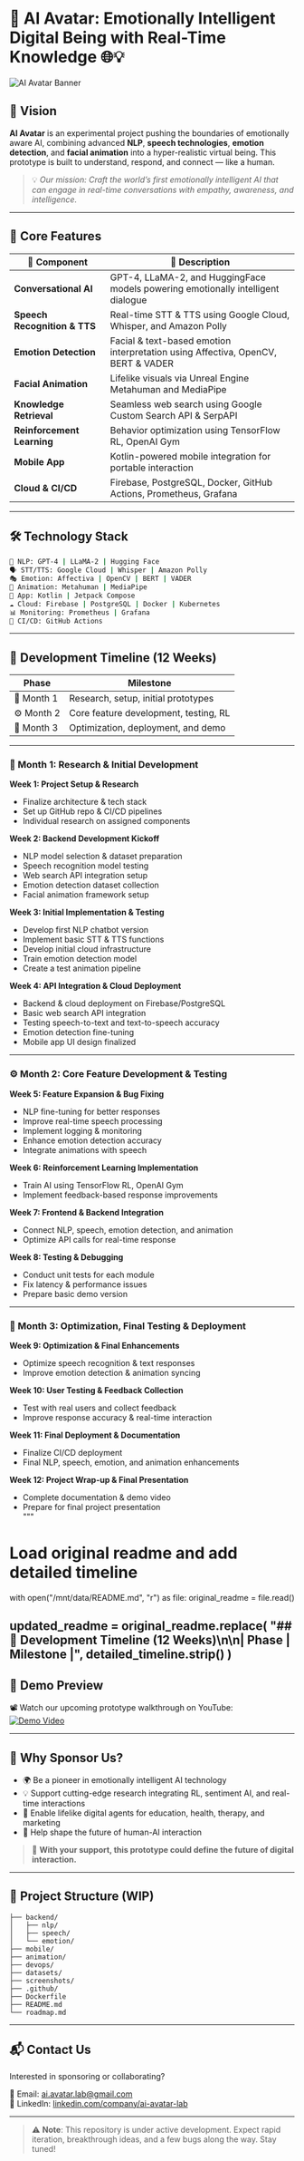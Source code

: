 
# 🤖 AI Avatar: Emotionally Intelligent Digital Being with Real-Time Knowledge 🌐💡

![AI Avatar Banner](screenshots/banner.jpg)

## 🚀 Vision

**AI Avatar** is an experimental project pushing the boundaries of emotionally aware AI, combining advanced **NLP**, **speech technologies**, **emotion detection**, and **facial animation** into a hyper-realistic virtual being. This prototype is built to understand, respond, and connect — like a human.

> 💡 *Our mission: Craft the world’s first emotionally intelligent AI that can engage in real-time conversations with empathy, awareness, and intelligence.*

---

## 🧠 Core Features

| 🔧 Component | 💬 Description |
|-------------|----------------|
| **Conversational AI** | GPT-4, LLaMA-2, and HuggingFace models powering emotionally intelligent dialogue |
| **Speech Recognition & TTS** | Real-time STT & TTS using Google Cloud, Whisper, and Amazon Polly |
| **Emotion Detection** | Facial & text-based emotion interpretation using Affectiva, OpenCV, BERT & VADER |
| **Facial Animation** | Lifelike visuals via Unreal Engine Metahuman and MediaPipe |
| **Knowledge Retrieval** | Seamless web search using Google Custom Search API & SerpAPI |
| **Reinforcement Learning** | Behavior optimization using TensorFlow RL, OpenAI Gym |
| **Mobile App** | Kotlin-powered mobile integration for portable interaction |
| **Cloud & CI/CD** | Firebase, PostgreSQL, Docker, GitHub Actions, Prometheus, Grafana |

---

## 🛠️ Technology Stack

```bash
🧠 NLP: GPT-4 | LLaMA-2 | Hugging Face
🗣️ STT/TTS: Google Cloud | Whisper | Amazon Polly
🎭 Emotion: Affectiva | OpenCV | BERT | VADER
🎨 Animation: Metahuman | MediaPipe
📱 App: Kotlin | Jetpack Compose
☁️ Cloud: Firebase | PostgreSQL | Docker | Kubernetes
📊 Monitoring: Prometheus | Grafana
🔁 CI/CD: GitHub Actions
```

---

## 📅 Development Timeline (12 Weeks)


| Phase       | Milestone                                     |
|------------|-----------------------------------------------|
| 🔬 Month 1  | Research, setup, initial prototypes            |
| ⚙️ Month 2  | Core feature development, testing, RL          |
| 🚀 Month 3  | Optimization, deployment, and demo             |

---

### 🔬 Month 1: Research & Initial Development

**Week 1: Project Setup & Research**
- Finalize architecture & tech stack  
- Set up GitHub repo & CI/CD pipelines  
- Individual research on assigned components  

**Week 2: Backend Development Kickoff**
- NLP model selection & dataset preparation  
- Speech recognition model testing  
- Web search API integration setup  
- Emotion detection dataset collection  
- Facial animation framework setup  

**Week 3: Initial Implementation & Testing**
- Develop first NLP chatbot version  
- Implement basic STT & TTS functions  
- Develop initial cloud infrastructure  
- Train emotion detection model  
- Create a test animation pipeline  

**Week 4: API Integration & Cloud Deployment**
- Backend & cloud deployment on Firebase/PostgreSQL  
- Basic web search API integration  
- Testing speech-to-text and text-to-speech accuracy  
- Emotion detection fine-tuning  
- Mobile app UI design finalized  

---

### ⚙️ Month 2: Core Feature Development & Testing

**Week 5: Feature Expansion & Bug Fixing**
- NLP fine-tuning for better responses  
- Improve real-time speech processing  
- Implement logging & monitoring  
- Enhance emotion detection accuracy  
- Integrate animations with speech  

**Week 6: Reinforcement Learning Implementation**
- Train AI using TensorFlow RL, OpenAI Gym  
- Implement feedback-based response improvements  

**Week 7: Frontend & Backend Integration**
- Connect NLP, speech, emotion detection, and animation  
- Optimize API calls for real-time response  

**Week 8: Testing & Debugging**
- Conduct unit tests for each module  
- Fix latency & performance issues  
- Prepare basic demo version  

---

### 🚀 Month 3: Optimization, Final Testing & Deployment

**Week 9: Optimization & Final Enhancements**
- Optimize speech recognition & text responses  
- Improve emotion detection & animation syncing  

**Week 10: User Testing & Feedback Collection**
- Test with real users and collect feedback  
- Improve response accuracy & real-time interaction  

**Week 11: Final Deployment & Documentation**
- Finalize CI/CD deployment  
- Final NLP, speech, emotion, and animation enhancements  

**Week 12: Project Wrap-up & Final Presentation**
- Complete documentation & demo video  
- Prepare for final project presentation  
"""

# Load original readme and add detailed timeline
with open("/mnt/data/README.md", "r") as file:
    original_readme = file.read()

updated_readme = original_readme.replace(
    "## 📅 Development Timeline (12 Weeks)\n\n| Phase | Milestone |",
    detailed_timeline.strip()
)
---

## 🎥 Demo Preview

📽️ Watch our upcoming prototype walkthrough on YouTube:  
[![Demo Video](https://img.youtube.com/vi/DEMO_VIDEO_ID/0.jpg)](https://www.youtube.com/watch?v=DEMO_VIDEO_ID)

---

## 🤝 Why Sponsor Us?

- 🌍 Be a pioneer in emotionally intelligent AI technology
- 💡 Support cutting-edge research integrating RL, sentiment AI, and real-time interactions
- 📱 Enable lifelike digital agents for education, health, therapy, and marketing
- 🔬 Help shape the future of human-AI interaction

> 🙏 **With your support, this prototype could define the future of digital interaction.**

---

## 📂 Project Structure (WIP)

```plaintext
├── backend/
│   ├── nlp/
│   ├── speech/
│   └── emotion/
├── mobile/
├── animation/
├── devops/
├── datasets/
├── screenshots/
├── .github/
├── Dockerfile
├── README.md
└── roadmap.md
```

---

## 📬 Contact Us

Interested in sponsoring or collaborating?

📧 Email: [ai.avatar.lab@gmail.com](mailto:ai.avatar.lab@gmail.com)  
💼 LinkedIn: [linkedin.com/company/ai-avatar-lab](https://linkedin.com/company/ai-avatar-lab)

---

> ⚠️ **Note**: This repository is under active development. Expect rapid iteration, breakthrough ideas, and a few bugs along the way. Stay tuned!
